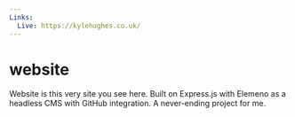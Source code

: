 ```yaml
---
Links:
  Live: https://kylehughes.co.uk/
---
```

# website
Website is this very site you see here. Built on Express.js with Elemeno as a headless CMS with GitHub integration. A never-ending project for me.
